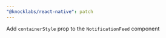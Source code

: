```yaml
---
"@knocklabs/react-native": patch
---
```


Add `containerStyle` prop to the `NotificationFeed` component
